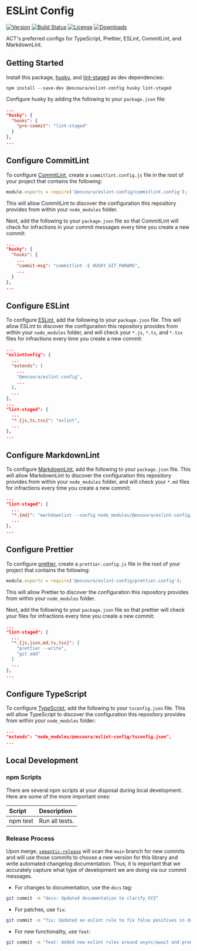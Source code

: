 # ESLint Config

<!-- markdownlint-disable line-length -->

[![Version](https://img.shields.io/npm/v/@encoura/eslint-config)](https://www.npmjs.com/package/@encoura/eslint-config) [![Build Status](https://app.travis-ci.com/nrrccua/eslint-config.svg?branch=master)](https://app.travis-ci.com/nrrccua/eslint-config) [![License](https://img.shields.io/badge/license-MIT-green)](https://github.com/nrrccua/eslint-config/blob/master/LICENSE) [![Downloads](https://img.shields.io/npm/dw/@encoura/eslint-config?color=orange)](https://www.npmjs.com/package/@encoura/eslint-config)

<!-- markdownlint-enable line-length -->

ACT's preferred configs for TypeScript, Prettier, ESLint, CommitLint, and
MarkdownLint.

## Getting Started

Install this package, [husky](https://github.com/typicode/husky), and
[lint-staged](https://github.com/okonet/lint-staged) as dev dependencies:

```shell
npm install --save-dev @encoura/eslint-config husky lint-staged
```

Configure husky by adding the following to your `package.json` file:

```json
...
"husky": {
  "hooks": {
    "pre-commit": "lint-staged"
  }
},
...
```

## Configure CommitLint

To configure [CommitLint](https://github.com/marionebl/commitlint), create a
`commitlint.config.js` file in the root of your project that contains the
following:

```js
module.exports = require('@encoura/eslint-config/commitlint.config');
```

This will allow CommitLint to discover the configuration this repository
provides from within your `node_modules` folder.

Next, add the following to your `package.json` file so that CommitLint will
check for infractions in your commit messages every time you create a new
commit:

```json
...
"husky": {
  "hooks": {
    ...
    "commit-msg": "commitlint -E HUSKY_GIT_PARAMS",
    ...
  }
},
...
```

## Configure ESLint

To configure [ESLint](https://eslint.org/), add the following to your
`package.json` file. This will allow ESLint to discover the configuration this
repository provides from within your `node_modules` folder, and will check
your `*.js`, `*.ts`, and `*.tsx` files for infractions every time you create a
new commit:

```json
...
"eslintConfig": {
  ...
  "extends": [
    ...
    "@encoura/eslint-config",
    ...
  ],
  ...
},
...
"lint-staged": {
  ...
  "*.{js,ts,tsx}": "eslint",
  ...
},
...
```

## Configure MarkdownLint

To configure [MarkdownLint](https://github.com/DavidAnson/markdownlint), add the
following to your `package.json` file. This will allow MarkdownLint to discover
the configuration this repository provides from within your `node_modules`
folder, and will check your `*.md` files for infractions every time you create
a new commit:

```json
...
"lint-staged": {
  ...
  "*.{md}": "markdownlint --config node_modules/@encoura/eslint-config/markdownlint.config.json",
  ...
},
...
```

## Configure Prettier

To configure [prettier](https://prettier.io/), create a `prettier.config.js`
file in the root of your project that contains the following:

```js
module.exports = require('@encoura/eslint-config/prettier.config');
```

This will allow Prettier to discover the configuration this repository
provides from within your `node_modules` folder.

Next, add the following to your `package.json` file so that prettier will check
your files for infractions every time you create a new commit:

```json
...
"lint-staged": {
  ...
  "*.{js,json,md,ts,tsx}": [
    "prettier --write",
    "git add"
  ]
  ...
},
...
```

## Configure TypeScript

To configure [TypeScript](https://www.typescriptlang.org/), add the following
to your `tsconfig.json` file. This will allow TypeScript to discover the
configuration this repository provides from within your `node_modules` folder:

```json
...
"extends": "node_modules/@encoura/eslint-config/tsconfig.json",
...
```

## Local Development

### npm Scripts

There are several npm scripts at your disposal during local development.
Here are some of the more important ones:

| Script   | Description    |
| :------- | :------------- |
| npm test | Run all tests. |

### Release Process

Upon merge, [`semantic-release`](https://github.com/semantic-release/semantic-release)
will scan the `main` branch for new commits and will use those commits to choose
a new version for this library and write automated changelog documentation. Thus,
it is important that we accurately capture what type of development we are
doing via our commit messages.

- For changes to documentation, use the `docs` tag:

```bash
git commit -m "docs: Updated documentation to clarify XYZ"
```

- For patches, use `fix`:

```bash
git commit -m "fix: Updated an eslint rule to fix false positives in downstream projects"
```

- For new functionality, use `feat`:

```bash
git commit -m "feat: Added new eslint rules around async/await and promises"
```
